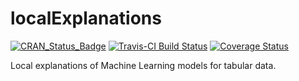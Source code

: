# localExplanations

[![CRAN_Status_Badge](http://www.r-pkg.org/badges/version/localExplanations)](https://cran.r-project.org/package=localExplanations)
[![Travis-CI Build Status](https://travis-ci.org/mstaniak/localExplanations.svg?branch=master)](https://travis-ci.org/mstaniak/localExplanations)
[![Coverage Status](https://img.shields.io/codecov/c/github/mstaniak/localExplanations/master.svg)](https://codecov.io/github/mstaniak/localExplanations?branch=master)

Local explanations of Machine Learning models for tabular data.
